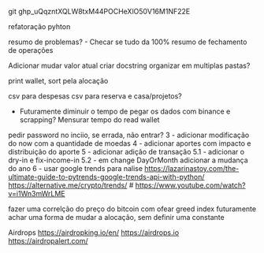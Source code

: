 git 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

refatoração pyhton

resumo de problemas?
    - Checar se tudo da 100%
resumo de fechamento de operações

Adicionar mudar valor atual
    criar docstring
    organizar em multiplas pastas?

print wallet, sort pela alocação

csv para despesas
csv para reserva e casa/projetos?

* Futuramente diminuir o tempo de pegar os dados com binance e scrapping?
Mensurar tempo do read wallet

pedir password no inciio, se errada, não entrar?
3 - adicionar modificação do now com a quantidade de moedas
4 - adicionar aportes com impacto e distribuição do aporte
5 - adicionar adição de transação
5.1 - adicionar o dry-in e fix-income-in
5.2 - em change DayOrMonth adicionar a mudança do ano
6 - usar google trends para nalise
https://lazarinastoy.com/the-ultimate-guide-to-pytrends-google-trends-api-with-python/
https://alternative.me/crypto/trends/
            # https://www.youtube.com/watch?v=i1Wn3mWrLME


fazer uma correlção do preço do bitcoin com ofear greed index
futuramente achar uma forma de mudar a alocação, sem definir uma constante

Airdrops
https://airdropking.io/en/
https://airdrops.io
https://airdropalert.com/
